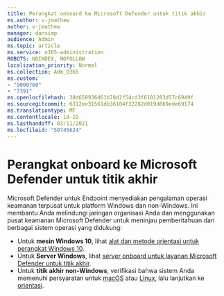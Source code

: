 ```yaml
---
title: Perangkat onboard ke Microsoft Defender untuk titik akhir
ms.author: v-jmathew
author: v-jmathew
manager: dansimp
audience: Admin
ms.topic: article
ms.service: o365-administration
ROBOTS: NOINDEX, NOFOLLOW
localization_priority: Normal
ms.collection: Adm_O365
ms.custom:
- "9000760"
- "7391"
ms.openlocfilehash: 38d650936d61b78d1f54cd3f6101283d57c6949f
ms.sourcegitcommit: 6312ee31561db36104f32282d019d069ede69174
ms.translationtype: MT
ms.contentlocale: id-ID
ms.lasthandoff: 03/11/2021
ms.locfileid: "50745624"
---
```

# <a name="onboard-devices-to-microsoft-defender-for-endpoint"></a>Perangkat onboard ke Microsoft Defender untuk titik akhir

Microsoft Defender untuk Endpoint menyediakan pengalaman operasi keamanan terpusat untuk platform Windows dan non-Windows. Ini membantu Anda melindungi jaringan organisasi Anda dan menggunakan pusat keamanan Microsoft Defender untuk meninjau pemberitahuan dari berbagai sistem operasi yang didukung:

- Untuk **mesin Windows 10**, lihat [alat dan metode orientasi untuk perangkat Windows 10](https://go.microsoft.com/fwlink/?linkid=2143460).
- Untuk **Server Windows**, lihat [server onboard untuk layanan Microsoft Defender untuk titik akhir](https://go.microsoft.com/fwlink/?linkid=2143627).
- Untuk **titik akhir non-Windows**, verifikasi bahwa sistem Anda memenuhi persyaratan untuk [macOS](https://go.microsoft.com/fwlink/?linkid=2143461) atau [Linux](https://go.microsoft.com/fwlink/?linkid=2143462), lalu lanjutkan ke [orientasi](https://go.microsoft.com/fwlink/?linkid=2143628).
